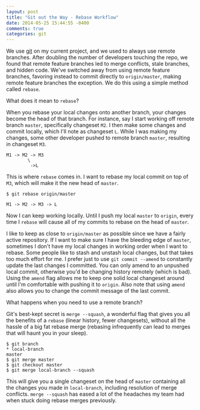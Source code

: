 ```yaml
---
layout: post
title: "Git out the Way - Rebase Workflow"
date: 2014-05-25 15:44:55 -0400
comments: true
categories: git
---
```


We use [git](http://www.git-scm.com/) on my current project, and we used to always use remote branches. After doubling the number of developers touching the repo, we found that remote feature branches led to merge conflicts, stale branches, and hidden code. We've switched away from using remote feature branches, favoring instead to commit directly to `origin/master`, making remote feature branches the exception. We do this using a simple method called `rebase`.

What does it mean to `rebase`?

When you rebase your local changes onto another branch, your changes become the head of that branch. For instance, say I start working off remote branch `master`, specifically changeset `M2`. I then make some changes and commit locally, which I'll note as changeset `L`. While I was making my changes, some other developer pushed to remote branch `master`, resulting in changeset `M3`.

```
M1 -> M2 -> M3
        \
         ->L
```

This is where `rebase` comes in. I want to rebase my local commit on top of `M3`, which will make it the new head of `master`.

```
$ git rebase origin/master
```

```
M1 -> M2 -> M3 -> L
```

Now I can keep working locally. Until I push my local `master` to `origin`, every time I `rebase` will cause all of my commits to rebase on the head of `master`.

I like to keep as close to `origin/master` as possible since we have a fairly active repository. If I want to make sure I have the bleeding edge of `master`, sometimes I don't have my local changes in working order when I want to rebase. Some people like to stash and unstash local changes, but that takes too much effort for me. I prefer just to use `git commit --amend` to constantly update the last changes I committed. You can only amend to an unpushed local commit, otherwise you'd be changing history remotely (which is bad). Using the `amend` flag allows me to keep one solid local changeset around until I'm comfortable with pushing it to `origin`. Also note that using `amend` also allows you to change the commit message of the last commit.

What happens when you need to use a remote branch?

Git's best-kept secret is `merge --squash`, a wonderful flag that gives you all the benefits of a `rebase` (linear history, fewer changesets), without all the hassle of a big fat rebase merge (rebasing infrequently can lead to merges that will haunt you in your sleep).

```
$ git branch
* local-branch
master
$ git merge master
$ git checkout master
$ git merge local-branch --squash
```

This will give you a single changeset on the head of `master` containing all the changes you made in `local-branch`, including resolution of merge conflicts. `merge --squash` has eased a lot of the headaches my team had when stuck doing rebase merges previously.
